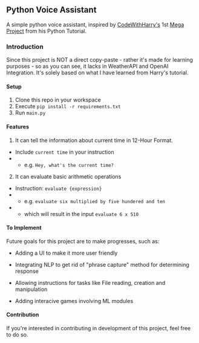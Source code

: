 ## Python Voice Assistant

A simple python voice assistant, inspired by [CodeWithHarry's](https://github.com/CodeWithHarry) 1st [Mega Project](https://github.com/CodeWithHarry/The-Ultimate-Python-Course/tree/main/Mega%20Project%201%20-%20Jarvis) from his Python Tutorial.

### Introduction

Since this project is NOT a direct copy-paste - rather it's made for learning purposes - so as you can see, it lacks in WeatherAPI and OpenAI Integration. It's solely based on what I have learned from Harry's tutorial.

#### Setup

1. Clone this repo in your workspace
2. Execute `pip install -r requirements.txt`
3. Run `main.py`


#### Features

1. It can tell the information about current time in 12-Hour Format. 
- Include `current time` in your instruction
- - e.g. `Hey, what's the current time?`

2. It can evaluate basic arithmetic operations 
- Instruction: `evaluate {expression}` 
- - e.g. `evaluate six multiplied by five hundered and ten` 
- - which will result in the input `evaluate 6 x 510` 

#### To Implement

Future goals for this project are to make progresses, such as:


- Adding a UI to make it more user friendly

- Integrating NLP to get rid of "phrase capture" method for determining response

- Allowing instructions for tasks like File reading, creation and manipulation

- Adding interacive games involving ML modules 

#### Contribution

If you're interested in contributing in development of this project, feel free to do so.
